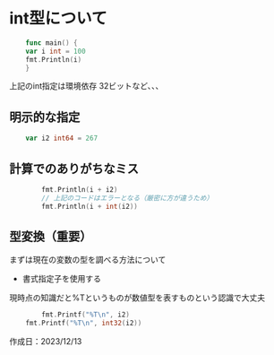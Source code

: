 # int型について

```go:main.go
    func main() {
	var i int = 100
	fmt.Println(i)
    }
```

上記のint指定は環境依存
32ビットなど、、、

## 明示的な指定

```go:main.go
    var i2 int64 = 267
```

## 計算でのありがちなミス

```go:main.go
    	fmt.Println(i + i2)
        // 上記のコードはエラーとなる（厳密に方が違うため）
    	fmt.Println(i + int(i2))
```

## 型変換（重要）

まずは現在の変数の型を調べる方法について
- 書式指定子を使用する

現時点の知識だと%Tというものが数値型を表すものという認識で大丈夫

```go:main.go
    	fmt.Printf("%T\n", i2)
	fmt.Printf("%T\n", int32(i2))
```

作成日：2023/12/13